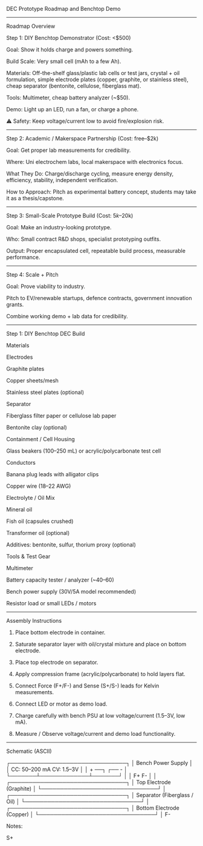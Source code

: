 DEC Prototype Roadmap and Benchtop Demo

---

Roadmap Overview

Step 1: DIY Benchtop Demonstrator (Cost: <$500)

Goal: Show it holds charge and powers something.

Build Scale: Very small cell (mAh to a few Ah).

Materials: Off-the-shelf glass/plastic lab cells or test jars, crystal + oil formulation, simple electrode plates (copper, graphite, or stainless steel), cheap separator (bentonite, cellulose, fiberglass mat).

Tools: Multimeter, cheap battery analyzer (~$50).

Demo: Light up an LED, run a fan, or charge a phone.


⚠️ Safety: Keep voltage/current low to avoid fire/explosion risk.


---

Step 2: Academic / Makerspace Partnership (Cost: free–$2k)

Goal: Get proper lab measurements for credibility.

Where: Uni electrochem labs, local makerspace with electronics focus.

What They Do: Charge/discharge cycling, measure energy density, efficiency, stability, independent verification.

How to Approach: Pitch as experimental battery concept, students may take it as a thesis/capstone.



---

Step 3: Small-Scale Prototype Build (Cost: $5k–$20k)

Goal: Make an industry-looking prototype.

Who: Small contract R&D shops, specialist prototyping outfits.

Output: Proper encapsulated cell, repeatable build process, measurable performance.



---

Step 4: Scale + Pitch

Goal: Prove viability to industry.

Pitch to EV/renewable startups, defence contracts, government innovation grants.

Combine working demo + lab data for credibility.



---

Step 1: DIY Benchtop DEC Build

Materials

Electrodes

Graphite plates

Copper sheets/mesh

Stainless steel plates (optional)


Separator

Fiberglass filter paper or cellulose lab paper

Bentonite clay (optional)


Containment / Cell Housing

Glass beakers (100–250 mL) or acrylic/polycarbonate test cell


Conductors

Banana plug leads with alligator clips

Copper wire (18–22 AWG)


Electrolyte / Oil Mix

Mineral oil

Fish oil (capsules crushed)

Transformer oil (optional)

Additives: bentonite, sulfur, thorium proxy (optional)


Tools & Test Gear

Multimeter

Battery capacity tester / analyzer (~$40–$60)

Bench power supply (30V/5A model recommended)

Resistor load or small LEDs / motors



---

Assembly Instructions

1. Place bottom electrode in container.


2. Saturate separator layer with oil/crystal mixture and place on bottom electrode.


3. Place top electrode on separator.


4. Apply compression frame (acrylic/polycarbonate) to hold layers flat.


5. Connect Force (F+/F-) and Sense (S+/S-) leads for Kelvin measurements.


6. Connect LED or motor as demo load.


7. Charge carefully with bench PSU at low voltage/current (1.5–3V, low mA).


8. Measure / Observe voltage/current and demo load functionality.




---

Schematic (ASCII)

┌───────────────────────────────┐
           │       Bench Power Supply       │
           │  CC: 50–200 mA   CV: 1.5–3V │
           │   + ──┐             ┌── -   │
           └───────┴─────────────┴───────┘
                   │                     │
                  F+                     F-
                   │                     │
         ┌───────────────────────────────┐
         │     Top Electrode (Graphite) │
         └───────────────────────────────┘
                   │
         ┌───────────────────────────────┐
         │ Separator (Fiberglass / Oil) │
         └───────────────────────────────┘
                   │
         ┌───────────────────────────────┐
         │ Bottom Electrode (Copper)    │
         └───────────────────────────────┘
                   │
                 F-

Notes:

S+



